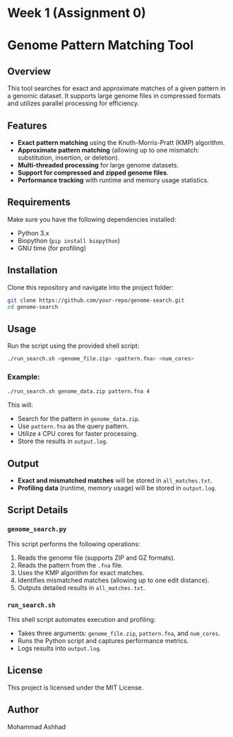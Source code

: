 # Week 1 (Assignment 0)
# Genome Pattern Matching Tool

## Overview
This tool searches for exact and approximate matches of a given pattern in a genomic dataset. It supports large genome files in compressed formats and utilizes parallel processing for efficiency.

## Features
- **Exact pattern matching** using the Knuth-Morris-Pratt (KMP) algorithm.
- **Approximate pattern matching** (allowing up to one mismatch: substitution, insertion, or deletion).
- **Multi-threaded processing** for large genome datasets.
- **Support for compressed and zipped genome files**.
- **Performance tracking** with runtime and memory usage statistics.

## Requirements
Make sure you have the following dependencies installed:

- Python 3.x
- Biopython (`pip install biopython`)
- GNU time (for profiling)

## Installation
Clone this repository and navigate into the project folder:
```bash
git clone https://github.com/your-repo/genome-search.git
cd genome-search
```

## Usage
Run the script using the provided shell script:
```bash
./run_search.sh <genome_file.zip> <pattern.fna> <num_cores>
```

### Example:
```bash
./run_search.sh genome_data.zip pattern.fna 4
```

This will:
- Search for the pattern in `genome_data.zip`.
- Use `pattern.fna` as the query pattern.
- Utilize `4` CPU cores for faster processing.
- Store the results in `output.log`.

## Output
- **Exact and mismatched matches** will be stored in `all_matches.txt`.
- **Profiling data** (runtime, memory usage) will be stored in `output.log`.

## Script Details
### `genome_search.py`
This script performs the following operations:
1. Reads the genome file (supports ZIP and GZ formats).
2. Reads the pattern from the `.fna` file.
3. Uses the KMP algorithm for exact matches.
4. Identifies mismatched matches (allowing up to one edit distance).
5. Outputs detailed results in `all_matches.txt`.

### `run_search.sh`
This shell script automates execution and profiling:
- Takes three arguments: `genome_file.zip`, `pattern.fna`, and `num_cores`.
- Runs the Python script and captures performance metrics.
- Logs results into `output.log`.

## License
This project is licensed under the MIT License.

## Author
Mohammad Ashhad

